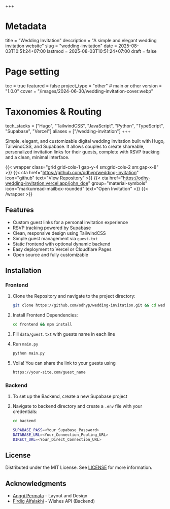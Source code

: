 +++
# Metadata
title = "Wedding Invitation"
description = "A simple and elegant wedding invitation website" 
slug = "wedding-invitation"
date = 2025-08-03T10:51:24+07:00
lastmod = 2025-08-03T10:51:24+07:00
draft = false

# Page setting
toc = true
featured = false
project_type = "other" # main or other
version = "1.0.0"
cover = "/images/2024-06-30/wedding-invitation-cover.webp"

# Taxonomies & Routing
tech_stacks = ["Hugo", "TailwindCSS", "JavaScript", "Python", "TypeScript", "Supabase", "Vercel"]
aliases = ["/wedding-invitation"]
+++

Simple, elegant, and customizable digital wedding invitation built with Hugo, TailwindCSS, and Supabase. It allows couples to create shareable, personalized invitation links for their guests, complete with RSVP tracking and a clean, minimal interface.

{{< wrapper class="grid grid-cols-1 gap-y-4 sm:grid-cols-2 sm:gap-x-8" >}}
{{< cta href="https://github.com/odhyp/wedding-invitation" icon="github" text="View Repository" >}}
{{< cta href="https://odhy-wedding-invitation.vercel.app/john_doe" group="material-symbols" icon="markunread-mailbox-rounded" text="Open Invitation" >}}
{{< /wrapper >}}

## Features

- Custom guest links for a personal invitation experience
- RSVP tracking powered by Supabase
- Clean, responsive design using TailwindCSS
- Simple guest management via `guest.txt`
- Static frontend with optional dynamic backend
- Easy deployment to Vercel or Cloudflare Pages
- Open source and fully customizable

## Installation

### Frontend

1. Clone the Repository and navigate to the project directory:

   ```bash
   git clone https://github.com/odhyp/wedding-invitation.git && cd wedding-invitation
   ```

2. Install Frontend Dependencies:

   ```bash
   cd frontend && npm install
   ```

3. Fill `data/guest.txt` with guests name in each line
4. Run `main.py`

   ```bash
   python main.py
   ```

5. Voila! You can share the link to your guests using

   ```html
   https://your-site.com/guest_name
   ```

### Backend

1. To set up the Backend, create a new Supabase project
2. Navigate to backend directory and create a `.env` file with your credentials:

   ```bash
   cd backend
   ```

   ```bash
   SUPABASE_PASS=<Your_Supabase_Password>
   DATABASE_URL=<Your_Connection_Pooling_URL>
   DIRECT_URL=<Your_Direct_Connection_URL>
   ```

## License

Distributed under the MIT License. See [LICENSE](https://github.com/odhyp/wedding-invitation/blob/master/LICENSE) for more information.

## Acknowledgments

- [Anggi Permata](https://www.instagram.com/psychoctator/) - Layout and Design
- [Firdig Alfalakhi](https://alfalakhi.catco.uno/) - Wishes API (Backend)
